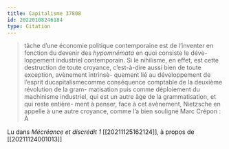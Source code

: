 ```yaml
---
title: Capitalisme 37808
id: 20220108246184
type: Citation
---
```


> tâche d’une économie politique contemporaine est de l’inventer en fonction du devenir des *hypomnémata* en quoi consiste le déve- loppement industriel contemporain. Si le nihilisme, en effet, est cette destruction de toute croyance, c’est-à-dire aussi bien de toute exception, avènement intrinsè- quement lié au développement de l’esprit ducapitalismecomme conséquence comptable de la deuxième révolution de la gram- matisation puis comme déploiement du machinisme industriel, qui est un autre âge de la grammatisation, et qui reste entière- ment à penser, face à cet avènement, Nietzsche en appelle à une autre croyance, comme l’a bien souligné Marc Crépon : À

Lu dans *Mécréance et discrédit 1* [[20211125162124]], à propos de [[20211124001013]]